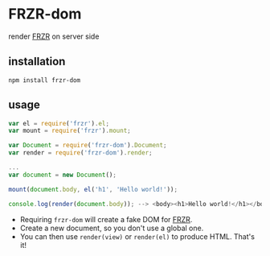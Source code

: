 # FRZR-dom
render [FRZR](https://frzr.js.org) on server side

## installation
```
npm install frzr-dom
```

## usage
```js
var el = require('frzr').el;
var mount = require('frzr').mount;

var Document = require('frzr-dom').Document;
var render = require('frzr-dom').render;

...
var document = new Document();

mount(document.body, el('h1', 'Hello world!'));

console.log(render(document.body)); --> <body><h1>Hello world!</h1></body>
```
- Requiring `frzr-dom` will create a fake DOM for [FRZR](https://frzr.js.org).
- Create a new document, so you don't use a global one.
- You can then use `render(view)` or `render(el)` to produce HTML. That's it!
